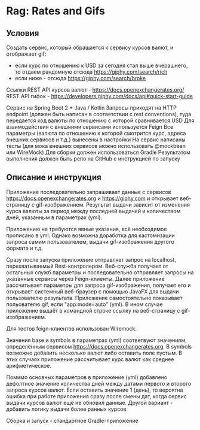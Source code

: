 # Rag: Rates and Gifs

## Условия

Создать сервис, который обращается к сервису курсов валют, и отображает gif:
- если курс по отношению к USD за сегодня стал выше вчерашнего, то отдаем рандомную отсюда https://giphy.com/search/rich
- если ниже - отсюда https://giphy.com/search/broke

Ссылки
REST API курсов валют - https://docs.openexchangerates.org/
REST API гифок - https://developers.giphy.com/docs/api#quick-start-guide

Сервис на Spring Boot 2 + Java / Kotlin
Запросы приходят на HTTP endpoint (должен быть написан в соответствии с rest conventions), туда передается код валюты по отношению с которой сравнивается USD
Для взаимодействия с внешними сервисами используется Feign
Все параметры (валюта по отношению к которой смотрится курс, адреса внешних сервисов и т.д.) вынесены в настройки
На сервис написаны тесты (для мока внешних сервисов можно использовать @mockbean или WireMock)
Для сборки должен использоваться Gradle
Результатом выполнения должен быть репо на GitHub с инструкцией по запуску

## Описание и инструкция

Приложение последовательно запрашивает данные с сервисов https://docs.openexchangerates.org и https://giphy.com и открывает веб-страницу с gif-изображением. Результат выдачи зависит от изменения курса валюты за период между последней выдачей и количеством дней, указанным в параметрах (yml).

Приложению не требуются явные указания, всё необходимое прописано в yml. Однако возможна доработка для кастомизации запроса самим пользователем, выдачи gif-изображения другого формата и т.д.

Сразу после запуска приложение отправляет запрос на localhost, перехватываемый Rest-контролером. Веб-служба получает от остальных служб параметры и последовательно отправляет запросы на указанные сервисы через Feign-клиенты. Далее приложение рассчитывает параметры для запроса gif-изображения, получает его и открывает системный веб-браузер с помощью JavaFX для выдачи пользователю результата. Приложение самостоятельно показывает польователю gif, если "app:mode=auto" (yml). В ином случае приложение выдаёт в командной строке ссылку на веб-страницу с gif-изображением.

Для тестов feign-клиентов использован Wiremock.

Значения base и symbols в параметрах (yml) соответвуют значениям, определённым сервисом https://docs.openexchangerates.org. В symbols возможно добавить несколько валют либо оставить поле пустым. В этих случаях приложение рассчитывает курс валют как среднее арифметическое.

Помимо основных параметров в приложение (yml) добавлено дефолтное значение количества дней между датами первого и второго запроса курсов валют. Если оставить значение 1 (день), то вероятна ошибка при работе приложения сразу после смены дат, когда сервис выдачи курсов валют ещё не обновил данные. Другой вариант - добавить логику выдачи более ранных курсов.

Сборка и запуск - стандартное Gradle-приложение
